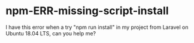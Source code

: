 # npm-ERR-missing-script-install
I have this error when a try "npm run install" in my project from Laravel on Ubuntu 18.04 LTS,  can you help me?
